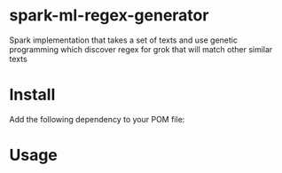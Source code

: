 # spark-ml-regex-generator
Spark implementation that takes a set of texts and use genetic programming which discover regex for grok that will match other similar texts

# Install

Add the following dependency to your POM file:

# Usage


